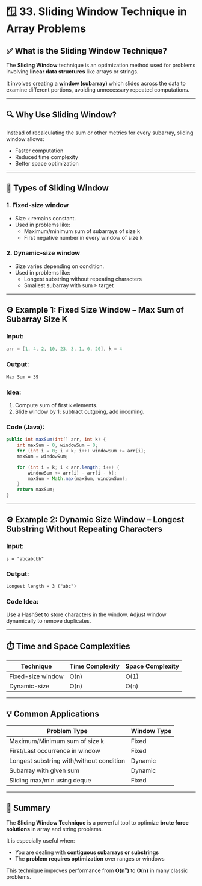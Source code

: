 

# 🪟 33. Sliding Window Technique in Array Problems

## ✅ What is the Sliding Window Technique?

The **Sliding Window** technique is an optimization method used for problems involving **linear data structures** like arrays or strings.

It involves creating a **window (subarray)** which slides across the data to examine different portions, avoiding unnecessary repeated computations.

---

## 🔍 Why Use Sliding Window?

Instead of recalculating the sum or other metrics for every subarray, sliding window allows:
- Faster computation
- Reduced time complexity
- Better space optimization

---

## 🧠 Types of Sliding Window

### 1. **Fixed-size window**
- Size `k` remains constant.
- Used in problems like:  
  - Maximum/minimum sum of subarrays of size k  
  - First negative number in every window of size k

### 2. **Dynamic-size window**
- Size varies depending on condition.
- Used in problems like:  
  - Longest substring without repeating characters  
  - Smallest subarray with sum ≥ target

---

## ⚙️ Example 1: Fixed Size Window – Max Sum of Subarray Size K

### Input:
```java
arr = [1, 4, 2, 10, 23, 3, 1, 0, 20], k = 4
```

### Output:
```
Max Sum = 39
```

### Idea:
1. Compute sum of first `k` elements.
2. Slide window by 1: subtract outgoing, add incoming.

### Code (Java):
```java
public int maxSum(int[] arr, int k) {
    int maxSum = 0, windowSum = 0;
    for (int i = 0; i < k; i++) windowSum += arr[i];
    maxSum = windowSum;

    for (int i = k; i < arr.length; i++) {
        windowSum += arr[i] - arr[i - k];
        maxSum = Math.max(maxSum, windowSum);
    }
    return maxSum;
}
```

---

## ⚙️ Example 2: Dynamic Size Window – Longest Substring Without Repeating Characters

### Input:
```
s = "abcabcbb"
```

### Output:
```
Longest length = 3 ("abc")
```

### Code Idea:
Use a HashSet to store characters in the window. Adjust window dynamically to remove duplicates.

---

## ⏱️ Time and Space Complexities

| Technique          | Time Complexity | Space Complexity |
|-------------------|------------------|------------------|
| Fixed-size window | O(n)             | O(1)             |
| Dynamic-size      | O(n)             | O(n)             |

---

## 💡 Common Applications

| Problem Type                             | Window Type    |
|------------------------------------------|----------------|
| Maximum/Minimum sum of size k            | Fixed          |
| First/Last occurrence in window          | Fixed          |
| Longest substring with/without condition | Dynamic        |
| Subarray with given sum                  | Dynamic        |
| Sliding max/min using deque              | Fixed          |

---

## 📌 Summary

The **Sliding Window Technique** is a powerful tool to optimize **brute force solutions** in array and string problems.

It is especially useful when:
- You are dealing with **contiguous subarrays or substrings**
- The **problem requires optimization** over ranges or windows

This technique improves performance from **O(n²)** to **O(n)** in many classic problems.
